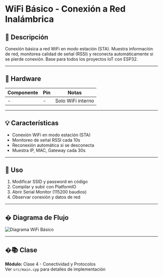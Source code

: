 # WiFi Básico - Conexión a Red Inalámbrica

## 📖 Descripción

Conexión básica a red WiFi en modo estación (STA). Muestra información de red, monitorea calidad de señal (RSSI) y reconecta automáticamente si se pierde conexión. Base para todos los proyectos IoT con ESP32.

---

## 🔧 Hardware

| Componente | Pin | Notas |
|------------|-----|-------|
| - | - | Solo WiFi interno |

---

## 💡 Características

- Conexión WiFi en modo estación (STA)
- Monitoreo de señal RSSI cada 10s
- Reconexión automática si se desconecta
- Muestra IP, MAC, Gateway cada 30s

---

## 🚀 Uso

1. Modificar SSID y password en código
2. Compilar y subir con PlatformIO
3. Abrir Serial Monitor (115200 baudios)
4. Observar conexión y datos de red

---

## � Diagrama de Flujo

![Diagrama WiFi Básico](https://www.plantuml.com/plantuml/proxy?src=https://raw.githubusercontent.com/fernandorvs/Curso-IoT-ESP32/main/Clases/Clase%204/Diagramas/wifi_basico.pu)

---

## �📚 Clase

**Módulo:** Clase 4 - Conectividad y Protocolos  
Ver `src/main.cpp` para detalles de implementación
